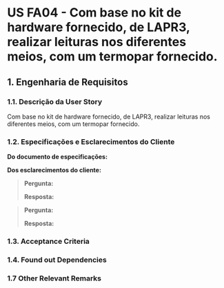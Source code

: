 # US FA04 - Com base no kit de hardware fornecido, de LAPR3, realizar leituras nos diferentes meios, com um termopar fornecido.
## 1. Engenharia de Requisitos

### 1.1. Descrição da User Story

Com base no kit de hardware fornecido, de LAPR3, realizar leituras nos diferentes meios, com um termopar fornecido.

### 1.2. Especificações e Esclarecimentos do Cliente

**Do documento de especificações:**

**Dos esclarecimentos do cliente:**

> **Pergunta:**
>
> **Resposta:**

> **Pergunta:**
>
> **Resposta:**

### 1.3. Acceptance Criteria


### 1.4. Found out Dependencies


### 1.7 Other Relevant Remarks

